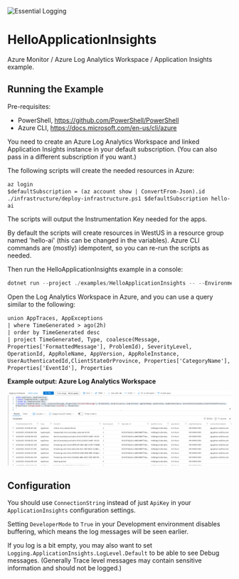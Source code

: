 ![Essential Logging](../../docs/images/diagnostics-logo-64.png)

# HelloApplicationInsights

Azure Monitor / Azure Log Analytics Workspace / Application Insights example.

## Running the Example

Pre-requisites:

* PowerShell, https://github.com/PowerShell/PowerShell
* Azure CLI, https://docs.microsoft.com/en-us/cli/azure

You need to create an Azure Log Analytics Workspace and linked
Application Insights instance in your default subscription. (You can also
pass in a different subscription if you want.) 

The following scripts will create the needed resources in Azure:

```
az login
$defaultSubscription = (az account show | ConvertFrom-Json).id
./infrastructure/deploy-infrastructure.ps1 $defaultSubscription hello-ai
```

The scripts will output the Instrumentation Key needed for the apps.

By default the scripts will create resources in WestUS in a resource group
named 'hello-ai' (this can be changed in the variables). Azure CLI commands
are (mostly) idempotent, so you can re-run the scripts as needed.

Then run the HelloApplicationInsights example in a console:

```powershell
dotnet run --project ./examples/HelloApplicationInsights -- --Environment Development
```

Open the Log Analytics Workspace in Azure, and you can use a query similar
to the following:

```
union AppTraces, AppExceptions
| where TimeGenerated > ago(2h)
| order by TimeGenerated desc
| project TimeGenerated, Type, coalesce(Message, Properties['FormattedMessage'], ProblemId), SeverityLevel, OperationId, AppRoleName, AppVersion, AppRoleInstance, UserAuthenticatedId,ClientStateOrProvince, Properties['CategoryName'], Properties['EventId'], Properties
```

**Example output: Azure Log Analytics Workspace** 

![Example - Azure Log Analytics](../../docs/images/example-azure-log-analytics.png)


## Configuration

You should use `ConnectionString` instead of just `ApiKey` in your `ApplicationInsights` configuration settings.

Setting `DeveloperMode` to `True` in your Development environment disables buffering, which means the log messages will be seen earlier.

If you log is a bit empty, you may also want to set `Logging.ApplicationInsights.LogLevel.Default` to be able to see Debug messages. (Generally Trace level messages may contain sensitive information and should not be logged.)





